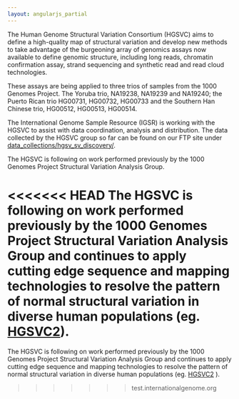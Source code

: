 ```yaml
---
layout: angularjs_partial
---
```


The Human Genome Structural Variation Consortium (HGSVC) aims to define a high-quality map of structural variation and develop new methods to take advantage of the burgeoning array of genomics assays now available to define genomic structure, including long reads, chromatin confirmation assay, strand sequencing and synthetic read and read cloud technologies.

These assays are being applied to three trios of samples from the 1000 Genomes Project. The Yoruba trio, NA19238, NA19239 and NA19240; the Puerto Rican trio HG00731, HG00732, HG00733 and the Southern Han Chinese trio, HG00512, HG00513, HG00514.

The International Genome Sample Resource (IGSR) is working with the HGSVC to assist with data coordination, analysis and distribution. The data collected by the HGSVC group so far can be found on our FTP site under [data_collections/hgsv_sv_discovery/](ftp://ftp.1000genomes.ebi.ac.uk/vol1/ftp/data_collections/hgsv_sv_discovery/).

The HGSVC is following on work performed previously by the 1000 Genomes Project Structural Variation Analysis Group.

<<<<<<< HEAD
The HGSVC is following on work performed previously by the 1000 Genomes Project Structural Variation Analysis Group and continues to apply cutting edge sequence and mapping technologies to resolve the pattern of normal structural variation in diverse human populations (eg. [HGSVC2](https://www.internationalgenome.org/data-portal/data-collection/hgsvc2)).
=======
The HGSVC is following on work performed previously by the 1000 Genomes Project Structural Variation Analysis Group and continues to apply cutting edge sequence and mapping technologies to resolve the pattern of normal structural variation in diverse human populations (eg. [HGSVC2](https://www.internationalgenome.org/data-portal/data-collection/hgsvc2) ).
>>>>>>> test.internationalgenome.org
